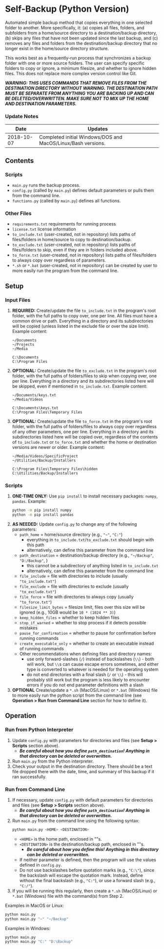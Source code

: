 # Self-Backup (Python Version)

Automated simple backup method that copies everything in one selected folder to another. More specifically, it:
(a) copies all files, folders, and subfolders from a home/source directory to a destination/backup directory,
(b) skips any files that have not been updated since the last backup, and
(c) removes any files and folders from the destination/backup directory that no longer exist in the home/source directory structure.

This works best as a frequently-run process that synchronizes a backup folder with one or more source folders. The user can specify specific folders to copy or ignore, a minimum filesize, and whether to ignore hidden files. This does not replace more complex version control like Git.

_**WARNING: THIS USES COMMANDS THAT REMOVE FILES FROM THE DESTINATION DIRECTORY WITHOUT WARNING. THE DESTINATION PATH MUST BE SEPARATE FROM ANYTHING YOU ARE BACKING UP AND CAN BE DELETED/OVERWRITTEN. MAKE SURE NOT TO MIX UP THE HOME AND DESTINATION PARAMETERS.**_

### Update Notes
|Date|Updates|
|----|-------|
|2018-10-07|Completed initial Windows/DOS and MacOS/Linux/Bash versions.

## Contents

### Scripts
* `main.py` runs the backup process.
* `config.py` (called by `main.py`) defines default parameters or pulls them from the command line.
* `functions.py` (called by `main.py`) defines all functions.

### Other Files
* `requirements.txt` requirements for running process
* `license.txt` license information
* `to_include.txt` (user-created, not in repository) lists paths of files/folders in home/source to copy to destination/backup.
* `to_exclude.txt` (user-created, not in repository) lists paths of files/folders to skip, even if they are in folders included above.
* `to_force.txt` (user-created, not in repository) lists paths of files/folders to always copy over regardless of parameters.
* `*.sh` or `*.bat` (user-created, not in repository) can be created by user to more easily run the program from the command line.

## Setup

### Input Files
1. **REQUIRED:** Create/update the file `to_include.txt` in the program's root folder, with the full paths to copy over, one per line. All files must have a common drive or path. Everything in a directory and its subdirectories will be copied (unless listed in the exclude file or over the size limit). Example content:
    ```
    ~/Documents
    ~/Projects
    ~/Media
    ```
    ```
    C:\Documents
    C:\Program Files
    ```
2. **OPTIONAL:** Create/update the file `to_exclude.txt` in the program's root folder, with the full paths of folders/files to skip when copying over, one per line. Everything in a directory and its subdirectories listed here will be skipped, even if mentioned in `to_include.txt`. Example content:
    ```
    ~/Documents/keys.txt
    ~/Media/Videos
    ```
    ```
    C:\Documents\keys.txt
    C:\Program Files\Temporary Files
    ```
3. **OPTIONAL:** Create/update the file `to_force.txt` in the program's root folder, with the full paths of folders/files to always copy over regardless of any other parameters, one per line. Everything in a directory and its subdirectories listed here will be copied over, regardless of the contents of `to_include.txt` or `to_force.txt` and whether the home or destination versions are newer or older. Example content:
    ```
    ~/Media/Videos/SpecificProject
    ~/Utilities/Backup/Installers
    ```
    ```
    C:\Program Files\Temporary Files\hidden
    C:\Utilities/Backup/Installers
    ```

### Scripts
1. **ONE-TIME ONLY:** Use `pip install` to install necessary packages: `numpy`, `pandas`. Example:
    ```bash
    python -m pip install numpy
    python -m pip install pandas
    ```
2. **AS NEEDED:** Update `config.py` to change any of the following parameters:
    * `path_home` = home/source directory (e.g., `"~"`, `"C:"`)
        * everything in `to_include.txt`/`to_exclude.txt` should begin with this path
        * alternatively, can define this parameter from the command line
    * `path_destination` = destination/backup directory (e.g., `"~/Backup"`, `"D:/Backup"`, )
        * this cannot be a subdirectory of anything listed in `to_include.txt`
        * alternatively, can define this parameter from the command line
    * `file_include` = file with directories to include (usually `"to_include.txt"`)
    * `file_exclude` = file with directories to exclude (usually `"to_exclude.txt"`)
    * `file_force` = file with directories to always copy (usually `"to_force.txt"`)
    * `filesize_limit_bytes` = filesize limit, files over this size will be ignored (e.g., 10GB would be `10 * (1024 ** 3)`)
    * `keep_hidden_files` = whether to keep hidden files
    * `stop_if_warned` = whether to stop process if it detects possible mistakes
    * `pause_for_confirmation` = whether to pause for confirmation before running commands
    * `create_executable_only` = whether to create an executable instead of running commands
    * Other recommendations when defining files and directory names:
        * use only forward-slashes (`/`) instead of backslashes (`\\`) - both will work, but `\\`s can cause escape errors sometimes, and either type is converted to whatever is needed for the operating system
        * do not end directories with a final slash (`/` or `\\`) - this will probably still work but the program is less likely to encounter errors if you do not end parameter definitions with a slash
3. **OPTIONAL** Create/update a `*.sh` (MacOS/Linux) or `*.bat` (Windows) file to more easily run the python script from the command line (see **Operation > Run from Command Line** section for how to define it).

## Operation

### Run from Python Interpreter
1. Update `config.py` with parameters for directories and files (see **Setup > Scripts** section above).
    * _**Be careful about how you define `path_destination`! Anything in that directory can be deleted or overwritten.**_
2. Run `main.py` from the Python interpreter.
3. Check your output in the destination directory. There should be a text file dropped there with the date, time, and summary of this backup if it ran successfully.

### Run from Command Line
1. If necessary, update `config.py` with default parameters for directories and files (see **Setup > Scripts** section above).
    * _**Be careful about how you define `path_destination`! Anything in that directory can be deleted or overwritten.**_
2. Run `main.py` from the command line using the following syntax:
    ```sh
    python main.py <HOME> <DESTINATION>
    ```
    * `<HOME>` is the home path, enclosed in ""s.
    * `<DESTINATION>` is the destination/backup path, enclosed in ""s.
        * _**Be careful about how you define this! Anything in this directory can be deleted or overwritten.**_
    * If neither parameter is defined, then the program will use the values defined in `config.py`.
    * Do not use backslashes before quotation marks (e.g., `"C:\"`), since the backslash will escape the quotation mark. Instead, define without the final backslash (e.g., `"C:"`), or use a forward slash (e.g., `"C:/"`).
3. If you will be running this regularly, then create a `*.sh` (MacOS/Linux) or `*.bat` (Windows) file with the command(s) from Step 2.

Examples in MacOS or Linux:
```bash
python main.py
python main.py "~" "~/Backup"
```

Examples in Windows:
```bash
python main.py
python main.py "C:" "D:\Backup"
```
